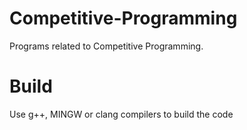 # Competitive-Programming
Programs related to Competitive Programming.

# Build
Use g++, MINGW or clang compilers to build the code
